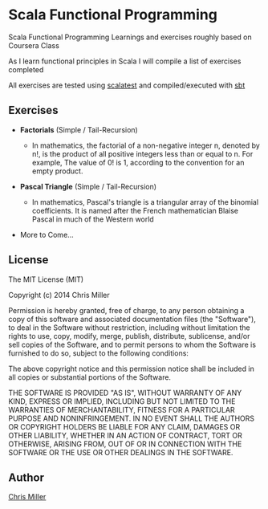 Scala Functional Programming
================

Scala Functional Programming Learnings and exercises roughly based on Coursera Class

As I learn functional principles in Scala I will compile a list of exercises completed

All exercises are tested using [scalatest](http://www.scalatest.org/) and compiled/executed with [sbt](http://www.scala-sbt.org/)

## Exercises

- **Factorials** (Simple / Tail-Recursion)
  - In mathematics, the factorial of a non-negative integer n, denoted by n!, is the product of all positive integers less than or equal to n. For example, The value of 0! is 1, according to the convention for an empty product.

- **Pascal Triangle** (Simple / Tail-Recursion)
  - In mathematics, Pascal's triangle is a triangular array of the binomial coefficients. It is named after the French mathematician Blaise Pascal in much of the Western world

- More to Come...

## License 

The MIT License (MIT)

Copyright (c) 2014 Chris Miller

Permission is hereby granted, free of charge, to any person obtaining a copy
of this software and associated documentation files (the "Software"), to deal
in the Software without restriction, including without limitation the rights
to use, copy, modify, merge, publish, distribute, sublicense, and/or sell
copies of the Software, and to permit persons to whom the Software is
furnished to do so, subject to the following conditions:

The above copyright notice and this permission notice shall be included in all
copies or substantial portions of the Software.

THE SOFTWARE IS PROVIDED "AS IS", WITHOUT WARRANTY OF ANY KIND, EXPRESS OR
IMPLIED, INCLUDING BUT NOT LIMITED TO THE WARRANTIES OF MERCHANTABILITY,
FITNESS FOR A PARTICULAR PURPOSE AND NONINFRINGEMENT. IN NO EVENT SHALL THE
AUTHORS OR COPYRIGHT HOLDERS BE LIABLE FOR ANY CLAIM, DAMAGES OR OTHER
LIABILITY, WHETHER IN AN ACTION OF CONTRACT, TORT OR OTHERWISE, ARISING FROM,
OUT OF OR IN CONNECTION WITH THE SOFTWARE OR THE USE OR OTHER DEALINGS IN THE
SOFTWARE.

## Author

[Chris Miller](http://chris-miller.me)
